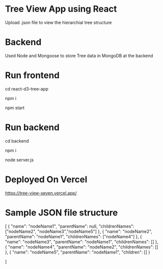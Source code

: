 # Tree View App using React 

   Upload .json file to view the hierarchial tree structure

# Backend

   Used Node and Mongoose to store Tree data in MongoDB at the backend  

# Run frontend

  cd react-d3-tree-app 

  npm i 

  npm start

# Run backend 
 
 cd backend

 npm i

 node server.js


# Deployed On Vercel

  https://tree-view-seven.vercel.app/ 

# Sample JSON file structure 

[
    {
        "name": "nodeName1",
        "parentName": null,
        "childrenNames": ["nodeName2", "nodeName3","nodeName5"]
      },
    {
        "name": "nodeName2",
        "parentName": "nodeName1",
        "childrenNames": ["nodeName4"]
      },
    { 
        "name": "nodeName3",
        "parentName": "nodeName1",
        "childrenNames": []
      },
    {
        "name": "nodeName4",
        "parentName": "nodeName2",
        "childrenNames": []
      },
    {
        "name": "nodeName5",
        "parentName": "nodeName1",
        "children": []
      }

]


